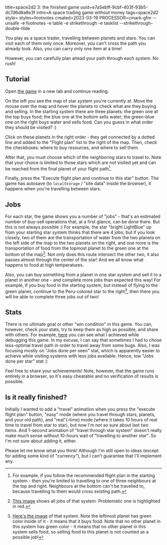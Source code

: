title=space2d2 3: the finished game
uuid=e7a5ebff-9cbf-403f-93b5-dc7d6d8a8e3f
intro=A space trading game without money
tags=space2d2
style=
styles=footnotes
created=2023-03-19
PROCESSOR=cmark-gfm --unsafe -e footnotes -e table -e strikethrough -e tasklist --strikethrough-double-tilde

You play as a space trader, travelling between planets and stars.
You can visit each of them only once.
Moreover, you can't cross the path you already took.
Also, you can carry only one item at a time!

However, you can carefully plan ahead your path through each system.
No rush!

Tutorial
--------

Open [the game][g] in a new tab and continue reading.

[g]: space2d2

On the left you see the map of star system you're currently at.
Move the mouse over the map and hover the planets to check what are they buying and selling.
In the starting system there are three planets:
the green one at the top buys food;
the blue one at the bottom sells water;
the green-blue one on the right buys water and sells food.
Can you guess in what order they should be visited? :)

Click on these planets in the right order - they get connected by a dotted line and added to the "Flight plan" list to the right of the map.
Then, check the checkboxes: where to buy resources, and where to sell them.

After that, you must choose which of the neighboring stars to travel to.
Note that your choice is limited to those stars which are not visited yet and can be reached from the final planet of your flight path[^1].

[^1]: For example, if you follow the recommended flight plan in the starting system -
then you're limited to travelling to one of three neighbours at the top and right.
Neighbours at the bottom can't be travelled to, because travelling to them would cross existing path.


Finally, press the "Execute flight plan and continue to this star" button.
The game has autosave (to `localStorage` / "site data" inside the browser), it happens when you're travelling between stars.

Jobs
----

For each star, the game shows you a number of "jobs" - that's an estimated number of buy-sell operations that, at a first glance, can be done there.
But this is not always possible :)
For example, the star "bright LightBlue" up from your starting star system thinks that there are 4 jobs;
but if you look closely, two of them are the transportation of water from the two planets on the left side of the map to the two planets on the right,
and one more is the transportation of food from the topmost planet to the green one at the bottom of the map[^2].
Not only does this route intersect the other two, it also passes almost through the center of the star!
And we all know what happens to food at high temperatures.

[^2]: [This image][img1] shows all jobs of that system.
Problematic one is highlighted in red.

[img1]: space2d2-3-the-finished-game/img1.png

Also, you can buy something from a planet in one star system and sell it to a planet in another one - and complete more jobs than expected this way!
For example, if you buy food in the starting system, but instead of flying to the green planet, continue to the Peru-colored star to the right[^3],
then there you will be able to complete three jobs out of two!

[^3]: [Here's the image][img2] of that system.
Note the leftmost planet has green color inside of it - it means that it buys food.
Note that no other planet in this system has green color - it means that no other planet in this system sells food,
so selling food to this planet is not counted as a possible job!

[img2]: space2d2-3-the-finished-game/img2.png



Stats
-----

There is no ultimate goal or other "win condition" in this game.
You can, however, check your stats, try to keep them as high as possible, and share with others.
For example, [here][img3] you can see what I achieved while debugging this game.
In my excuse, I can say that sometimes I had to chose less-optimal travel path in order to travel away from some bugs.
Also, I was focusing mostly on "Jobs done per seen" stat,
which is apparently easier to achieve while visiting systems with less jobs available.
Hence, low "Jobs done per star" stat :)

[img3]: space2d2-3-the-finished-game/img3.png

Feel free to share your achievements!
Note, however, that the game runs entirely in a browser, so it's easy cheatable and no verification of results is possible.

Is it really finished?
----------------------

Initially I wanted to add a "travel" animation when you press the "execute flight plan" button,
"easy" mode (where you travel through stars, planets, and your old path),
and "real"(-time) mode (where it takes 10 hours of real time to travel from star to star),
but now I'm not so sure about last two items.
And 1-second animation of "travel through star system" doesn't really make much sense
without 10-hours wait of "travelling to another star".
So I'm not sure about adding it, either.

Please let me know what you think!
Although I'm still open to ideas
(except for adding some kind of "currency"),
but I can't guarantee that I'll implement any.
